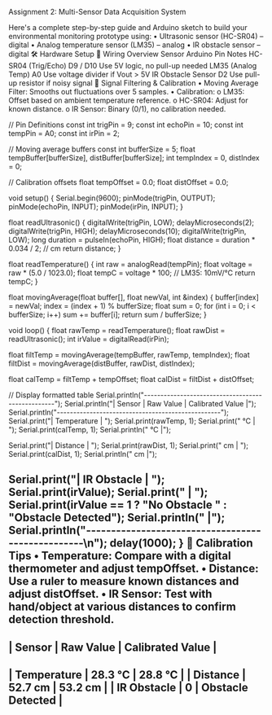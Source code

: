 Assignment 2: Multi-Sensor Data Acquisition System

Here's a complete step-by-step guide and Arduino sketch to build your environmental monitoring prototype using:
•	Ultrasonic sensor (HC-SR04) – digital
•	Analog temperature sensor (LM35) – analog
•	IR obstacle sensor – digital
🛠️ Hardware Setup
🔌 Wiring Overview
Sensor	Arduino Pin	Notes
HC-SR04 (Trig/Echo)	D9 / D10	Use 5V logic, no pull-up needed
LM35 (Analog Temp)	A0	Use voltage divider if Vout > 5V
IR Obstacle Sensor	D2	Use pull-up resistor if noisy signal
🧮 Signal Filtering & Calibration
•	Moving Average Filter: Smooths out fluctuations over 5 samples.
•	Calibration:
o	LM35: Offset based on ambient temperature reference.
o	HC-SR04: Adjust for known distance.
o	IR Sensor: Binary (0/1), no calibration needed.

// Pin Definitions
const int trigPin = 9;
const int echoPin = 10;
const int tempPin = A0;
const int irPin = 2;

// Moving average buffers
const int bufferSize = 5;
float tempBuffer[bufferSize], distBuffer[bufferSize];
int tempIndex = 0, distIndex = 0;

// Calibration offsets
float tempOffset = 0.0;
float distOffset = 0.0;

void setup() {
  Serial.begin(9600);
  pinMode(trigPin, OUTPUT);
  pinMode(echoPin, INPUT);
  pinMode(irPin, INPUT);
}

float readUltrasonic() {
  digitalWrite(trigPin, LOW); delayMicroseconds(2);
  digitalWrite(trigPin, HIGH); delayMicroseconds(10);
  digitalWrite(trigPin, LOW);
  long duration = pulseIn(echoPin, HIGH);
  float distance = duration * 0.034 / 2; // cm
  return distance;
}

float readTemperature() {
  int raw = analogRead(tempPin);
  float voltage = raw * (5.0 / 1023.0);
  float tempC = voltage * 100; // LM35: 10mV/°C
  return tempC;
}

float movingAverage(float buffer[], float newVal, int &index) {
  buffer[index] = newVal;
  index = (index + 1) % bufferSize;
  float sum = 0;
  for (int i = 0; i < bufferSize; i++) sum += buffer[i];
  return sum / bufferSize;
}

void loop() {
  float rawTemp = readTemperature();
  float rawDist = readUltrasonic();
  int irValue = digitalRead(irPin);

  float filtTemp = movingAverage(tempBuffer, rawTemp, tempIndex);
  float filtDist = movingAverage(distBuffer, rawDist, distIndex);

  float calTemp = filtTemp + tempOffset;
  float calDist = filtDist + distOffset;

  // Display formatted table
  Serial.println("--------------------------------------------------");
  Serial.println("| Sensor        | Raw Value | Calibrated Value   |");
  Serial.println("--------------------------------------------------");
  Serial.print("| Temperature   | ");
  Serial.print(rawTemp, 1); Serial.print(" °C   | ");
  Serial.print(calTemp, 1); Serial.println(" °C         |");

  Serial.print("| Distance      | ");
  Serial.print(rawDist, 1); Serial.print(" cm   | ");
  Serial.print(calDist, 1); Serial.println(" cm         |");

  Serial.print("| IR Obstacle   | ");
  Serial.print(irValue); Serial.print("        | ");
  Serial.print(irValue == 1 ? "No Obstacle     " : "Obstacle Detected");
  Serial.println(" |");
  Serial.println("--------------------------------------------------\n");
  delay(1000);
}
🧪 Calibration Tips
•	Temperature: Compare with a digital thermometer and adjust tempOffset.
•	Distance: Use a ruler to measure known distances and adjust distOffset.
•	IR Sensor: Test with hand/object at various distances to confirm detection threshold.
--------------------------------------------------
| Sensor        | Raw Value | Calibrated Value   |
--------------------------------------------------
| Temperature   | 28.3 °C   | 28.8 °C            |
| Distance      | 52.7 cm   | 53.2 cm            |
| IR Obstacle   | 0         | Obstacle Detected  |
--------------------------------------------------
